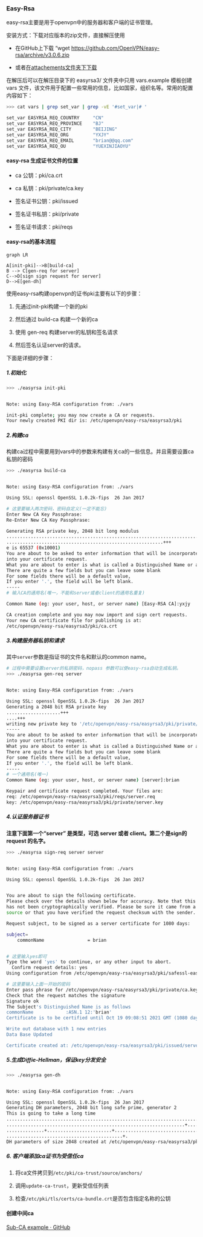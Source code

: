 ### Easy-Rsa

easy-rsa主要是用于openvpn中的服务器和客户端的证书管理。

安装方式：下载对应版本的zip文件，直接解压使用

- 在GitHub上下载 “wget https://github.com/OpenVPN/easy-rsa/archive/v3.0.6.zip

- 或者[在attachements文件夹下下载](attachements/easy-rsa-3.0.6.zip)

在解压后可以在解压目录下的 easyrsa3/ 文件夹中只用 vars.example 模板创建 vars 文件，该文件用于配置一些常用的信息，比如国家，组织名等。常用的配置内容如下：

```bash
>>> cat vars | grep set_var | grep -vE '#set_var|# '

set_var EASYRSA_REQ_COUNTRY     "CN"
set_var EASYRSA_REQ_PROVINCE    "BJ"
set_var EASYRSA_REQ_CITY        "BEIJING"
set_var EASYRSA_REQ_ORG         "YXJY"
set_var EASYRSA_REQ_EMAIL       "brian@@qq.com"
set_var EASYRSA_REQ_OU          "YUEXINJIAOYU"
```

#### easy-rsa 生成证书文件的位置

- ca 公钥：pki/ca.crt

- ca 私钥：pki/private/ca.key

- 签名证书公钥：pki/issued

- 签名证书私钥：pki/private

- 签名证书请求：pki/reqs

#### easy-rsa的基本流程

```mermaid
graph LR

A[init-pki]-->B[build-ca]
B --> C[gen-req for server]
C-->D[sign sign request for server]
D-->E[gen-dh]
```

使用easy-rsa构建openvpn的证书pki主要有以下的步骤：

1. 先通过init-pki构建一个新的pki

2. 然后通过 build-ca 构建一个新的ca

3. 使用 gen-req 构建server的私钥和签名请求

4. 然后签名认证server的请求。

下面是详细的步骤：

##### 1.初始化

```bash
>>> ./easyrsa init-pki


Note: using Easy-RSA configuration from: ./vars

init-pki complete; you may now create a CA or requests.
Your newly created PKI dir is: /etc/openvpn/easy-rsa/easyrsa3/pki
```

##### 2.构建ca

构建ca过程中需要用到vars中的参数来构建有关ca的一些信息。并且需要设置ca私钥的密码

```bash
>>> ./easyrsa build-ca


Note: using Easy-RSA configuration from: ./vars

Using SSL: openssl OpenSSL 1.0.2k-fips  26 Jan 2017

# 这里要输入两次密码，密码自定义(一定不能忘)
Enter New CA Key Passphrase:
Re-Enter New CA Key Passphrase:

Generating RSA private key, 2048 bit long modulus
.........................................................................................+++
..........................................................+++
e is 65537 (0x10001)
You are about to be asked to enter information that will be incorporated
into your certificate request.
What you are about to enter is what is called a Distinguished Name or a DN.
There are quite a few fields but you can leave some blank
For some fields there will be a default value,
If you enter '.', the field will be left blank.
-----
# 输入CA的通用名(唯一，不能和server或者client的通用名重复)

Common Name (eg: your user, host, or server name) [Easy-RSA CA]:yxjy

CA creation complete and you may now import and sign cert requests.
Your new CA certificate file for publishing is at:
/etc/openvpn/easy-rsa/easyrsa3/pki/ca.crt
```

##### 3.构建服务器私钥和请求

其中`server`参数是指证书的文件名和默认的common name。

```bash
# 过程中需要设置server的私钥密码，nopass 参数可以使easy-rsa自动生成私钥。
>>> ./easyrsa gen-req server 


Note: using Easy-RSA configuration from: ./vars

Using SSL: openssl OpenSSL 1.0.2k-fips  26 Jan 2017
Generating a 2048 bit RSA private key
....................+++
....+++
writing new private key to '/etc/openvpn/easy-rsa/easyrsa3/pki/private/server.key.8wvYsw415K'
-----
You are about to be asked to enter information that will be incorporated
into your certificate request.
What you are about to enter is what is called a Distinguished Name or a DN.
There are quite a few fields but you can leave some blank
For some fields there will be a default value,
If you enter '.', the field will be left blank.
-----
# 一个通用名(唯一)
Common Name (eg: your user, host, or server name) [server]:brian

Keypair and certificate request completed. Your files are:
req: /etc/openvpn/easy-rsa/easyrsa3/pki/reqs/server.req
key: /etc/openvpn/easy-rsa/easyrsa3/pki/private/server.key
```

##### 4.认证服务器证书

**注意下面第一个“server” 是类型，可选 server 或者 client。第二个是sign的request 的名字。**

```bash
>>> ./easyrsa sign-req server server


Note: using Easy-RSA configuration from: ./vars

Using SSL: openssl OpenSSL 1.0.2k-fips  26 Jan 2017


You are about to sign the following certificate.
Please check over the details shown below for accuracy. Note that this request
has not been cryptographically verified. Please be sure it came from a trusted
source or that you have verified the request checksum with the sender.

Request subject, to be signed as a server certificate for 1080 days:

subject=
    commonName                = brian


# 这里输入yes即可
Type the word 'yes' to continue, or any other input to abort.
  Confirm request details: yes
Using configuration from /etc/openvpn/easy-rsa/easyrsa3/pki/safessl-easyrsa.cnf

# 这里要输入上面一开始的密码
Enter pass phrase for /etc/openvpn/easy-rsa/easyrsa3/pki/private/ca.key:
Check that the request matches the signature
Signature ok
The Subject's Distinguished Name is as follows
commonName            :ASN.1 12:'brian'
Certificate is to be certified until Oct 19 09:08:51 2021 GMT (1080 days)

Write out database with 1 new entries
Data Base Updated

Certificate created at: /etc/openvpn/easy-rsa/easyrsa3/pki/issued/server.crt
```

##### 5.生成Diffie-Hellman，保证key分发安全

```bash
>>> ./easyrsa gen-dh


Note: using Easy-RSA configuration from: ./vars

Using SSL: openssl OpenSSL 1.0.2k-fips  26 Jan 2017
Generating DH parameters, 2048 bit long safe prime, generator 2
This is going to take a long time
.................................................................................+
..................................................................+............................
..............+........................+.......................................................
...........................................+.
DH parameters of size 2048 created at /etc/openvpn/easy-rsa/easyrsa3/pki/dh.pem
```

##### 6. 客户端添加ca证书为受信任ca

1. 将ca文件拷贝到`/etc/pki/ca-trust/source/anchors/`

2. 调用`update-ca-trust`，更新受信任列表

3. 检查`/etc/pki/tls/certs/ca-bundle.crt`是否包含指定名称的公钥



#### 创建中间ca

[Sub-CA example · GitHub](https://gist.github.com/QueuingKoala/e2c1c067a312384915b5)
